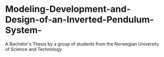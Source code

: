 # Modeling-Development-and-Design-of-an-Inverted-Pendulum-System-
A Bachelor's Thesis by a group of students from the Norwegian University of Science and Technology 

